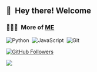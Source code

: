 <h2>👋 &nbsp;Hey there! Welcome </h2>

### 👨🏻‍💻 &nbsp;More of [ME](https://medahad.github.io/) 


![Python](https://img.shields.io/badge/-Python-05122A?style=flat&logo=python)&nbsp;
![JavaScript](https://img.shields.io/badge/-JavaScript-05122A?style=flat&logo=javascript)&nbsp;
![Git](https://img.shields.io/badge/-Git-05122A?style=flat&logo=git)&nbsp;


[![GitHub Followers](https://img.shields.io/github/followers/medahad.svg?style=social&label=Follow)](https://github.com/medahad/)
<p>
<a href="https://linkedin.com/in/medhane-hadush/"><img src="https://img.shields.io/badge/Medhane-Hadush-blue/?style=flat&logo=Linkedin&logoColor=white"/></a>
</p>



<!--[website]: -->
[linkedin]: https://www.linkedin.com/in/medhane-hadush/
